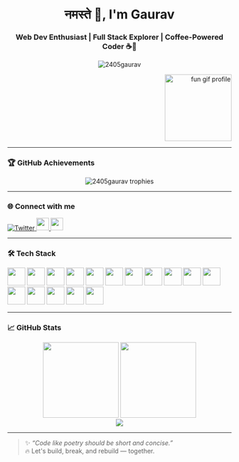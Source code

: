 <h1 align="center">नमस्ते 🙏, I'm Gaurav</h1>
<h3 align="center">Web Dev Enthusiast | Full Stack Explorer | Coffee-Powered Coder ☕🚀</h3>

<p align="center">
  <img src="https://komarev.com/ghpvc/?username=2405gaurav&label=Profile%20views&color=0e75b6&style=flat" alt="2405gaurav" />
</p>

<!-- Profile GIF in top-right -->
<p align="right">
  <img src="" width="150" height="150" alt="fun gif profile" />
</p>

---

### 🏆 GitHub Achievements

<div align="center">
  <img src="https://github-profile-trophy.vercel.app/?username=2405gaurav&theme=dracula&no-frame=true&title=Stars,Commits,Followers,PullRequest,Repositories" alt="2405gaurav trophies" />
</div>

---

### 🌐 Connect with me

<p align="left">
  <a href="https://twitter.com/gauravt55684844" target="blank">
    <img src="https://img.shields.io/twitter/follow/gauravt55684844?logo=twitter&style=for-the-badge" alt="Twitter" />
  </a>
  <a href="https://instagram.com/gauravthakur83550" target="blank">
    <img src="https://img.shields.io/static/v1?message=Instagram&logo=instagram&label=&color=E4405F&logoColor=white&style=for-the-badge" height="28" />
  </a>
  <a href="https://www.leetcode.com/eren__01" target="blank">
    <img src="https://img.shields.io/static/v1?message=LeetCode&logo=leetcode&label=&color=FFA116&logoColor=white&style=for-the-badge" height="28" />
  </a>
</p>

---

### 🛠️ Tech Stack

<p align="left">
  <img src="https://cdn.jsdelivr.net/gh/devicons/devicon/icons/javascript/javascript-original.svg" height="40" />
  <img src="https://cdn.jsdelivr.net/gh/devicons/devicon/icons/typescript/typescript-original.svg" height="40" />
  <img src="https://cdn.jsdelivr.net/gh/devicons/devicon/icons/react/react-original.svg" height="40" />
  <img src="https://cdn.jsdelivr.net/gh/devicons/devicon/icons/nodejs/nodejs-original-wordmark.svg" height="40" />
  <img src="https://cdn.jsdelivr.net/gh/devicons/devicon/icons/express/express-original-wordmark.svg" height="40" />
  <img src="https://cdn.jsdelivr.net/gh/devicons/devicon/icons/mongodb/mongodb-original-wordmark.svg" height="40" />
  <img src="https://cdn.jsdelivr.net/gh/devicons/devicon/icons/postgresql/postgresql-original-wordmark.svg" height="40" />
  <img src="https://cdn.jsdelivr.net/gh/devicons/devicon/icons/mysql/mysql-original-wordmark.svg" height="40" />
  <img src="https://cdn.jsdelivr.net/gh/devicons/devicon/icons/python/python-original.svg" height="40" />
  <img src="https://cdn.jsdelivr.net/gh/devicons/devicon/icons/java/java-original.svg" height="40" />
  <img src="https://cdn.jsdelivr.net/gh/devicons/devicon/icons/csharp/csharp-original.svg" height="40" />
  <img src="https://cdn.jsdelivr.net/gh/devicons/devicon/icons/cplusplus/cplusplus-original.svg" height="40" />
  <img src="https://cdn.jsdelivr.net/gh/devicons/devicon/icons/html5/html5-original.svg" height="40" />
  <img src="https://cdn.jsdelivr.net/gh/devicons/devicon/icons/css3/css3-original.svg" height="40" />
  <img src="https://www.vectorlogo.zone/logos/tailwindcss/tailwindcss-icon.svg" height="40" />
  <img src="https://www.vectorlogo.zone/logos/git-scm/git-scm-icon.svg" height="40" />
</p>

---

### 📈 GitHub Stats

<div align="center">
  <img src="https://github-readme-stats.vercel.app/api?username=2405gaurav&show_icons=true&count_private=true&theme=dracula&hide_border=false" height="170" />
  <img src="https://github-readme-stats.vercel.app/api/top-langs/?username=2405gaurav&layout=compact&langs_count=8&theme=dracula&hide_border=false" height="170" />
</div>

<div align="center">
  <img src="https://github-readme-streak-stats.herokuapp.com/?user=2405gaurav&theme=dracula&hide_border=false" />
</div>

---

> ✨ *“Code like poetry should be short and concise.”*  
> 🔥 Let's build, break, and rebuild — together.

